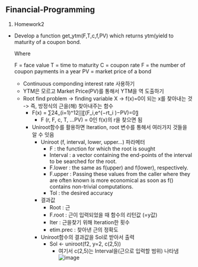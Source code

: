 ## Financial-Programming  
1. Homework2
* Develop a function get_ytm(F,T,c,f,PV) which returns ytm(yield to maturity of a coupon bond.

	Where
	
	F = face value
	T = time to maturity
	C = coupon rate
	F = the number of coupon payments in a year
	PV = market price of a bond

	* Continuous componding interest rate 사용하기
	* YTM은 모르고 Market Price(PV)를 통해서 YTM을 역 도출하기
	* Root find problem -> finding variable X -> f(x)=0이 되는 x를 찾아내는 것 -> 즉, 방정식의 근을(해) 찾아내주는 함수
		* F(x) = ∑24_(i=1)^12▒〖(F_i,e^(−rt_i )−PV)=0〗
			* F (r, F, c, T, …PV) = 0인 f(x)의 r을 찾으면 됨
		* Uniroot함수를 활용하면 Iteration, root 변수를 통해서 여러가지 것들을 알 수 잇음
			* Uniroot (f, interval, lower, upper…) 파라메터
				* F : the function for which the root is sought
				* Interval : a vector containing the end-points of the interval to be searched for the root.
				* F.lower : the same as f(upper) and f(lower), respectively. 
				* F.upper : Passing these values from the caller where they are often known is more economical as soon as f() contains non-trivial computations.
				* Tol : the desired accuracy
			* 결과값
				* Root : 근
				* F.root : 근이 입력되었을 때 함수의 리턴값 (=y값)
				* Iter : 근을찾기 위해 Iteration한 횟수
				* etim.prec : 찾아낸 근의 정확도
			* Uniroot함수의 결과값을 Sol로 받아서 출력
				* Sol <- uniroot(f2, y=2, c(2,5))
					* 여기서 c(2,5)는 Interval을(근으로 입력할 범위) 나타냄
![image](https://user-images.githubusercontent.com/74888819/110762567-4471a000-8294-11eb-88bb-4b05c43c07f6.png)

